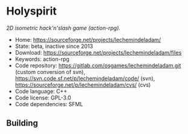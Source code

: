 # Holyspirit

_2D isometric hack'n'slash game (action-rpg)._

- Home: https://sourceforge.net/projects/lechemindeladam/
- State: beta, inactive since 2013
- Download: https://sourceforge.net/projects/lechemindeladam/files
- Keywords: action-rpg
- Code repository: https://gitlab.com/osgames/lechemindeladam.git (custom conversion of svn), https://svn.code.sf.net/p/lechemindeladam/code/ (svn), https://sourceforge.net/p/lechemindeladam/cvs/ (cvs)
- Code language: C++
- Code license: GPL-3.0
- Code dependencies: SFML

## Building

